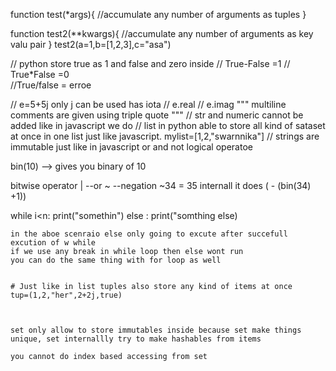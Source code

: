 function test(*args){
    //accumulate any number of arguments as tuples
}

function test2(**kwargs){
    //accumulate any number of arguments as key valu pair
}
test2(a=1,b=[1,2,3],c="asa")


// python store true as 1 and false and zero inside
// True-False =1
// True*False =0\
//True/false = erroe

// e=5+5j only j can be used has iota 
// e.real
// e.imag
""" multiline comments are given using triple quote """
// str and numeric cannot be added like in javascript we do
// list in python able to store all kind of sataset at once in one list just like javascript.
mylist=[1,2,"swarnnika"]
// strings are immutable just like in javascript
or and not logical operatoe

bin(10) --> gives you binary of 10

bitwise operator
| --or
~ --negation
~34 = 35  internall it does ( - (bin(34) +1))

while i<n:
    print("somethin")
else :
    print("somthing else)

    in the aboe scenraio else only going to excute after succefull excution of w while 
    if we use any break in while loop then else wont run   
    you can do the same thing with for loop as well  


    # Just like in list tuples also store any kind of items at once
    tup=(1,2,"her",2+2j,true)



    set only allow to store immutables inside because set make things unique, set internallly try to make hashables from items

    you cannot do index based accessing from set